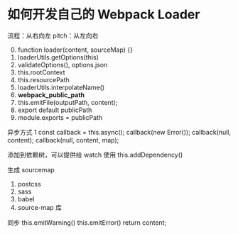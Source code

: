 # 如何开发自己的 Webpack Loader

流程：从右向左
pitch：从左向右

0. function loader(content, sourceMap) {}
1. loaderUtils.getOptions(this)
2. validateOptions(), options.json
3. this.rootContext
4. this.resourcePath
5. loaderUtils.interpolateName()
6. __webpack_public_path__
7. this.emitFile(outputPath, content);
8. export default publicPath
9. module.exports = publicPath

异步方式 1
const callback = this.async();
callback(new Error());
callback(null, content);
callback(null, content, map);

添加到依赖树，可以提供给 watch 使用
this.addDependency()

生成 sourcemap
1. postcss
2. sass
3. babel
4. source-map 库

同步
this.emitWarning()
this.emitError()
return content;
